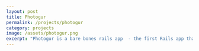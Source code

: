 ```yaml
---
layout: post
title: Photogur
permalink: /projects/photogur
category: projects
image: /assets/photogur.png
excerpt: "Photogur is a bare bones rails app  - the first Rails app that I developed - it allows users to upload new photos and to see them on the main page of the website. The site will also tell you how many photos you have on the app. Check it out live <a href='https://damp-sea-21875.herokuapp.com/'>here</a>!"
---
```

